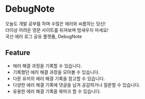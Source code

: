 # DebugNote

오늘도 개발 공부를 하며 수많은 에러와 씨름하는 당신! <br/>
더이상 어려운 영문 사이트를 뒤져보며 밤새우지 마세요! <br/>
국산 에러 로그 공유 플랫폼, DebugNote <br/>


## Feature

* 에러 해결 과정을 기록할 수 있습니다.
* 기록했던 에러 해결 과정을 모아볼 수 있습니다.
* 다른 유저의 에러 해결 기록을 참고할 수 있습니다.
* 다양한 에러 해결 기록에 댓글을 남겨 공감하거나 질문할 수 있습니다.
* 유용한 에러 해결 기록을 북마크 할 수 있습니다.
